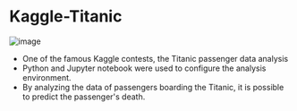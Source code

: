 # Kaggle-Titanic

![image](https://user-images.githubusercontent.com/38183241/51159581-45cdfa80-18cd-11e9-8d08-6d9cb2bcba29.png)

* One of the famous Kaggle contests, the Titanic passenger data analysis
* Python and Jupyter notebook were used to configure the analysis environment.
* By analyzing the data of passengers boarding the Titanic, it is possible to predict the passenger's death.

<br>
<br>
